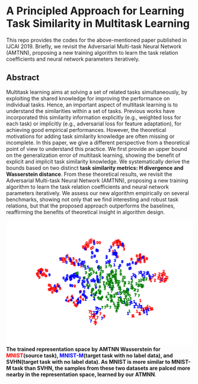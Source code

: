 # A Principled Approach for Learning Task Similarity in Multitask Learning
This repo provides the codes for the above-mentioned paper published in IJCAI 2019. Briefly, we revisit the Adversarial Multi-task Neural Network (AMTNN), proposing a new training algorithm to learn the task relation coefficients and neural network parameters iteratively.

## Abstract
Multitask learning aims at solving a set of related tasks simultaneously, by exploiting the shared knowledge for improving the performance on individual tasks. Hence, an important aspect of multitask learning is to understand the similarities within a set of tasks. Previous works have incorporated this similarity information explicitly (e.g., weighted loss for each task) or implicitly (e.g., adversarial loss for feature adaptation), for achieving good empirical performances. However, the theoretical motivations for adding task similarity knowledge are often missing or incomplete. In this paper, we give a different perspective from a theoretical point of view to understand this practice. We first provide an upper bound on the generalization error of multitask learning, showing the benefit of explicit and implicit task similarity knowledge. We systematically derive the bounds based on two distinct **task similarity metrics: H divergence and Wasserstein distance**. From these theoretical results, we revisit the Adversarial Multi-task Neural Network (AMTNN), proposing a new training algorithm to learn the task relation coefficients and neural network parameters iteratively. We assess our new algorithm empirically on several benchmarks, showing not only that we find interesting and robust task relations, but that the proposed approach outperforms the baselines, reaffirming the benefits of theoretical insight in algorithm design.


<img src="./tsne_hmnist_all.png"> **The trained representation space by AMTNN Wasserstein
for <span style="color:red">MNIST</span>(source task), <span style="color:blue">MNIST-M</span>(target task with no label data), and <span styole="color:green">SVHN</span>(target task with no label data). As MNIST is more similar to MNIST-M task than SVHN, the samples from these two datasets are palced more nearby in the representation space, learned by our ATMNN**.</img>
